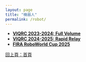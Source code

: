 ```yaml
---
layout: page
title: "機器人"
permalink: /robot/
---
```

- **[VIQRC 2023-2024: Full Volume](/activity_reflections/robot/viqrc_2023_2024/)**
- **[VIQRC 2024-2025: Rapid Relay](/activity_reflections/robot/viqrc_2024_2025/)**
- **[FIRA RoboWorld Cup 2025](/activity_reflections/robot/fira_2025/)**

[回上頁：首頁](/activity_reflections/)